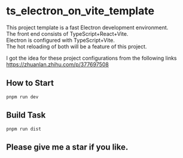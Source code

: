 # ts_electron_on_vite_template
This project template is a fast Electron development environment.  
The front end consists of TypeScript+React+Vite.  
Electron is configured with TypeScript+Vite.  
The hot reloading of both will be a feature of this project.  
  
I got the idea for these project configurations from the following links  
https://zhuanlan.zhihu.com/p/377697508  

## How to Start
```
pnpm run dev
```

## Build Task
```
pnpm run dist
```

## Please give me a star if you like.
